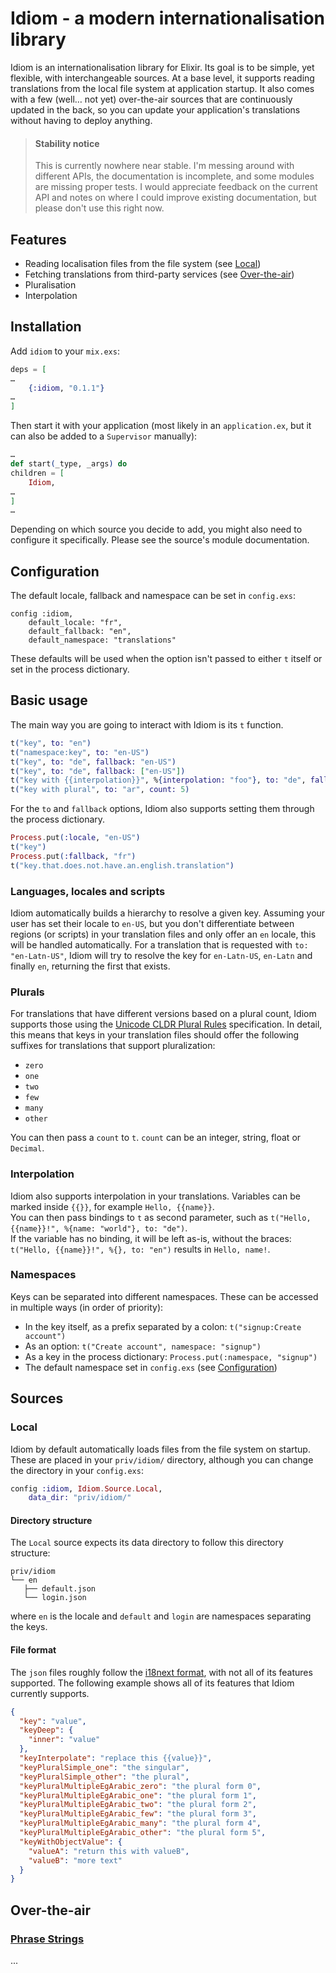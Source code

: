 # Idiom - a modern internationalisation library

Idiom is an internationalisation library for Elixir. Its goal is to be simple, yet flexible, with interchangeable sources. At a base level, it supports
reading translations from the local file system at application startup. It also comes with a few (well… not yet) over-the-air sources that are continuously
updated in the back, so you can update your application's translations without having to deploy anything.

> #### Stability notice
>
> This is currently nowhere near stable. I'm messing around with different APIs, the documentation is incomplete, and some modules are missing proper tests.
> I would appreciate feedback on the current API and notes on where I could improve existing documentation, but please don't use this right now.

## Features

- Reading localisation files from the file system (see [Local](#local))
- Fetching translations from third-party services (see [Over-the-air](#over-the-air))
- Pluralisation
- Interpolation

## Installation

Add `idiom` to your `mix.exs`:

```elixir
deps = [
…
    {:idiom, "0.1.1"}
…
]
```

Then start it with your application (most likely in an `application.ex`, but it can also be added to a `Supervisor` manually):

```elixir
…
def start(_type, _args) do
children = [
    Idiom,
…
]
…
```

Depending on which source you decide to add, you might also need to configure it specifically. Please see the source's module documentation.

## Configuration

The default locale, fallback and namespace can be set in `config.exs`:

```
config :idiom,
    default_locale: "fr",
    default_fallback: "en",
    default_namespace: "translations"
```

These defaults will be used when the option isn't passed to either `t` itself or set in the process dictionary.

## Basic usage

The main way you are going to interact with Idiom is its `t` function.

```elixir
t("key", to: "en")
t("namespace:key", to: "en-US")
t("key", to: "de", fallback: "en-US")
t("key", to: "de", fallback: ["en-US"])
t("key with {{interpolation}}", %{interpolation: "foo"}, to: "de", fallback: ["en-US"])
t("key with plural", to: "ar", count: 5)
```

For the `to` and `fallback` options, Idiom also supports setting them through the process dictionary.
```elixir
Process.put(:locale, "en-US")
t("key")
Process.put(:fallback, "fr")
t("key.that.does.not.have.an.english.translation")
```

### Languages, locales and scripts

Idiom automatically builds a hierarchy to resolve a given key. Assuming your user has set their locale to `en-US`, but you don't differentiate between regions 
(or scripts) in your translation files and only offer an `en` locale, this will be handled automatically. For a translation that is requested with
`to: "en-Latn-US"`, Idiom will try to resolve the key for `en-Latn-US`, `en-Latn` and finally `en`, returning the first that exists.

### Plurals

For translations that have different versions based on a plural count, Idiom supports those using the 
[Unicode CLDR Plural Rules](https://cldr.unicode.org/index/cldr-spec/plural-rules) specification. In detail, this means that keys in your translation files 
should offer the following suffixes for translations that support pluralization:

- `zero`
- `one`
- `two`
- `few`
- `many`
- `other`

You can then pass a `count` to `t`. `count` can be an integer, string, float or `Decimal`.

### Interpolation

Idiom also supports interpolation in your translations. Variables can be marked inside `{{}}`, for example `Hello, {{name}}`.  
You can then pass bindings to `t` as second parameter, such as `t("Hello, {{name}}!", %{name: "world"}, to: "de")`.  
If the variable has no binding, it will be left as-is, without the braces: `t("Hello, {{name}}!", %{}, to: "en")` results in `Hello, name!`.

### Namespaces

Keys can be separated into different namespaces. These can be accessed in multiple ways (in order of priority):

- In the key itself, as a prefix separated by a colon: `t("signup:Create account")`
- As an option: `t("Create account", namespace: "signup")`
- As a key in the process dictionary: `Process.put(:namespace, "signup")`
- The default namespace set in `config.exs` (see [Configuration](#configuration))

## Sources

### Local

Idiom by default automatically loads files from the file system on startup. These are placed in your `priv/idiom/` directory, although you can change the
directory in your `config.exs`:

```elixir
config :idiom, Idiom.Source.Local,
    data_dir: "priv/idiom/"
```

#### Directory structure

The `Local` source expects its data directory to follow this directory structure:

```
priv/idiom
└── en
   ├── default.json
   └── login.json
```

where `en` is the locale and `default` and `login` are namespaces separating the keys.

#### File format

The `json` files roughly follow the [i18next format](https://www.i18next.com/misc/json-format), with not all of its features supported. The following example
shows all of its features that Idiom currently supports.

```json
{
  "key": "value",
  "keyDeep": {
    "inner": "value"
  },
  "keyInterpolate": "replace this {{value}}",
  "keyPluralSimple_one": "the singular",
  "keyPluralSimple_other": "the plural",
  "keyPluralMultipleEgArabic_zero": "the plural form 0",
  "keyPluralMultipleEgArabic_one": "the plural form 1",
  "keyPluralMultipleEgArabic_two": "the plural form 2",
  "keyPluralMultipleEgArabic_few": "the plural form 3",
  "keyPluralMultipleEgArabic_many": "the plural form 4",
  "keyPluralMultipleEgArabic_other": "the plural form 5",
  "keyWithObjectValue": {
    "valueA": "return this with valueB",
    "valueB": "more text"
  }
}
```

## Over-the-air

### [Phrase Strings](https://phrase.com)

...
